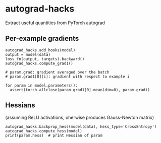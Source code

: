 # autograd-hacks

Extract useful quantities from PyTorch autograd

## Per-example gradients

```
autograd_hacks.add_hooks(model)
output = model(data)
loss_fn(output, targets).backward()
autograd_hacks.compute_grad1()

# param.grad: gradient averaged over the batch
# param.grad1[0][i]: gradient with respect to example i

for param in model.parameters():
  assert(torch.allclose(param.grad1[0].mean(dim=0), param.grad))
```


## Hessians
(assuming ReLU activations, oherwise produces Gauss-Newton matrix)

```
autograd_hacks.backprop_hess(model(data), hess_type='CrossEntropy')
autograd_hacks.compute_hess(model)
print(param.hess)  # print Hessian of param
```
